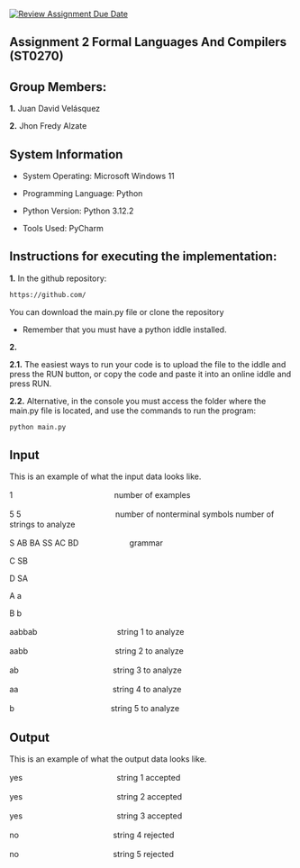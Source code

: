[![Review Assignment Due Date](https://classroom.github.com/assets/deadline-readme-button-24ddc0f5d75046c5622901739e7c5dd533143b0c8e959d652212380cedb1ea36.svg)](https://classroom.github.com/a/ktyD1gKg)
## Assignment 2 Formal Languages And Compilers (ST0270)

## Group Members:
**1.** Juan David Velásquez

**2.** Jhon Fredy Alzate

## System Information
- System Operating: Microsoft Windows 11
  
- Programming Language: Python
  
- Python Version: Python 3.12.2
  
- Tools Used: PyCharm


## Instructions for executing the implementation:
**1.** In the github repository:
```bash
https://github.com/
```

You can download the main.py file or clone the repository

- Remember that you must have a python iddle installed.

**2.** 

**2.1.** The easiest ways to run your code is to upload the file to the iddle and press the RUN button, or copy the code and paste it into an online iddle and press RUN.

**2.2.** Alternative, in the console you must access the folder where the main.py file is located, and use the commands to run the program:

 ```bash 
 python main.py
 ```
     
## Input
This is an example of what the input data looks like.

1ㅤㅤㅤㅤㅤㅤㅤㅤㅤㅤㅤㅤㅤㅤnumber of examples

5 5ㅤㅤㅤㅤㅤㅤㅤㅤㅤㅤㅤㅤㅤnumber of nonterminal symbols    number of strings to analyze

S AB BA SS AC BDㅤㅤㅤㅤㅤㅤㅤgrammar

C SB

D SA

A a

B b

aabbabㅤㅤㅤㅤㅤㅤㅤㅤㅤㅤㅤstring 1 to analyze

aabbㅤㅤㅤㅤㅤㅤㅤㅤㅤㅤㅤㅤstring 2 to analyze

abㅤㅤㅤㅤㅤㅤㅤㅤㅤㅤㅤㅤㅤstring 3 to analyze

aaㅤㅤㅤㅤㅤㅤㅤㅤㅤㅤㅤㅤㅤstring 4 to analyze

bㅤㅤㅤㅤㅤㅤㅤㅤㅤㅤㅤㅤㅤ string 5 to analyze


## Output
This is an example of what the output data looks like.

yesㅤㅤㅤㅤㅤㅤㅤㅤㅤㅤㅤㅤㅤstring 1 accepted

yesㅤㅤㅤㅤㅤㅤㅤㅤㅤㅤㅤㅤㅤstring 2 accepted

yesㅤㅤㅤㅤㅤㅤㅤㅤㅤㅤㅤㅤㅤstring 3 accepted

noㅤㅤㅤㅤㅤㅤㅤㅤㅤㅤㅤㅤㅤstring 4 rejected

noㅤㅤㅤㅤㅤㅤㅤㅤㅤㅤㅤㅤㅤstring 5 rejected

